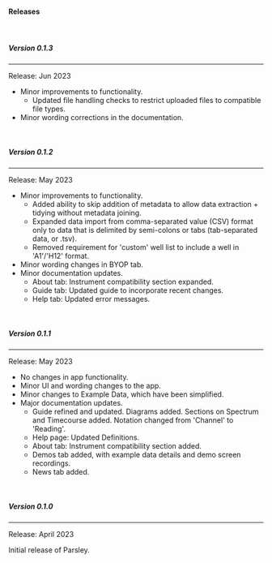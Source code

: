 #### Releases

<br>

##### <a name="0.1.3"> Version 0.1.3 </a>
<hr>

Release: Jun 2023

- Minor improvements to functionality.
	- Updated file handling checks to restrict uploaded files to compatible file types.
- Minor wording corrections in the documentation.

<br>

##### <a name="0.1.2"> Version 0.1.2 </a>
<hr>

Release: May 2023

- Minor improvements to functionality.
	- Added ability to skip addition of metadata to allow data extraction + tidying without metadata joining.
	- Expanded data import from comma-separated value (CSV) format only to data that is delimited by semi-colons or tabs (tab-separated data, or .tsv).
	- Removed requirement for 'custom' well list to include a well in 'A1'/'H12' format.
- Minor wording changes in BYOP tab.
- Minor documentation updates.
	- About tab: Instrument compatibility section expanded.
	- Guide tab: Updated guide to incorporate recent changes.
	- Help tab: Updated error messages.

<br>

##### <a name="0.1.1"> Version 0.1.1 </a>
<hr>

Release: May 2023

- No changes in app functionality.
- Minor UI and wording changes to the app.
- Minor changes to Example Data, which have been simplified.
- Major documentation updates.
	- Guide refined and updated. Diagrams added. Sections on Spectrum and Timecourse added. Notation changed from 'Channel' to 'Reading'.
	- Help page: Updated Definitions.
	- About tab: Instrument compatibility section added.
	- Demos tab added, with example data details and demo screen recordings.
	- News tab added.

<br>

##### <a name="0.1.0"> Version 0.1.0 </a>
<hr>

Release: April 2023

Initial release of Parsley.

<br>
